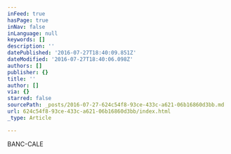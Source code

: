 ```yaml
---
inFeed: true
hasPage: true
inNav: false
inLanguage: null
keywords: []
description: ''
datePublished: '2016-07-27T18:40:09.851Z'
dateModified: '2016-07-27T18:40:06.098Z'
authors: []
publisher: {}
title: ''
author: []
via: {}
starred: false
sourcePath: _posts/2016-07-27-624c54f8-93ce-433c-a621-06b16860d3bb.md
url: 624c54f8-93ce-433c-a621-06b16860d3bb/index.html
_type: Article

---
```

BANC-CALE